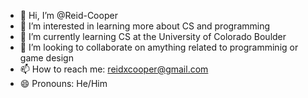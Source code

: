 - 👋 Hi, I’m @Reid-Cooper
- 👀 I’m interested in learning more about CS and programming
- 🌱 I’m currently learning CS at the University of Colorado Boulder
- 💞️ I’m looking to collaborate on amything related to programminig or game design
- 📫 How to reach me: reidxcooper@gmail.com
- 😄 Pronouns: He/Him

<!---
Reid-Cooper/Reid-Cooper is a ✨ special ✨ repository because its `README.md` (this file) appears on your GitHub profile.
You can click the Preview link to take a look at your changes.
--->
